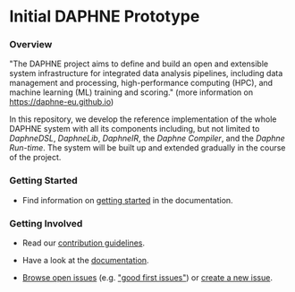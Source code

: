 <!--
Copyright 2021 The DAPHNE Consortium

Licensed under the Apache License, Version 2.0 (the "License");
you may not use this file except in compliance with the License.
You may obtain a copy of the License at

    http://www.apache.org/licenses/LICENSE-2.0

Unless required by applicable law or agreed to in writing, software
distributed under the License is distributed on an "AS IS" BASIS,
WITHOUT WARRANTIES OR CONDITIONS OF ANY KIND, either express or implied.
See the License for the specific language governing permissions and
limitations under the License.
-->

# Initial DAPHNE Prototype

### Overview

"The DAPHNE project aims to define and build an open and extensible system infrastructure for integrated data analysis pipelines, including data management and processing, high-performance computing (HPC), and machine learning (ML) training and scoring." (more information on https://daphne-eu.github.io)

In this repository, we develop the reference implementation of the whole DAPHNE system with all its components including, but not limited to *DaphneDSL*, *DaphneLib*, *DaphneIR*, the *Daphne Compiler*, and the *Daphne Run-time*.
The system will be built up and extended gradually in the course of the project.

### Getting Started

- Find information on [getting started](https://gitlab.know-center.tugraz.at/daphne/prototype/-/blob/master/doc/GettingStarted.md) in the documentation.

### Getting Involved

- Read our [contribution guidelines](https://gitlab.know-center.tugraz.at/daphne/prototype/-/blob/master/CONTRIBUTING.md).

- Have a look at the [documentation](https://gitlab.know-center.tugraz.at/daphne/prototype/-/tree/master/doc).

- [Browse open issues](https://gitlab.know-center.tugraz.at/daphne/prototype/-/issues) (e.g. ["good first issues"](https://gitlab.know-center.tugraz.at/daphne/prototype/-/issues?label_name%5B%5D=good+first+issue)) or [create a new issue](https://gitlab.know-center.tugraz.at/daphne/prototype/-/issues/new?issue%5Bassignee_id%5D=&issue%5Bmilestone_id%5D=).